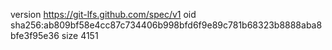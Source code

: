 version https://git-lfs.github.com/spec/v1
oid sha256:ab809bf58e4cc87c734406b998bfd6f9e89c781b68323b8888aba8bfe3f95e36
size 4151
